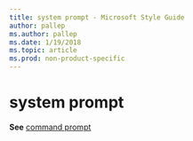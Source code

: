 ```yaml
---
title: system prompt - Microsoft Style Guide
author: pallep
ms.author: pallep
ms.date: 1/19/2018
ms.topic: article
ms.prod: non-product-specific
---
```


# system prompt

**See** [command prompt](/style-guide/a-z-word-list-term-collections/c/command-prompt)
